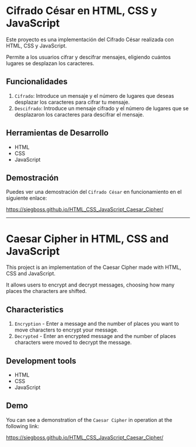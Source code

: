 # Cifrado César en HTML, CSS y JavaScript

Este proyecto es una implementación del Cifrado César realizada con HTML, CSS y JavaScript. 

Permite a los usuarios cifrar y descifrar mensajes, eligiendo cuántos lugares se desplazan los caracteres.

## Funcionalidades

1. `Cifrado`: Introduce un mensaje y el número de lugares que deseas desplazar los caracteres para cifrar tu mensaje.
2. `Descifrado`: Introduce un mensaje cifrado y el número de lugares que se desplazaron los caracteres para descifrar el mensaje.

## Herramientas de Desarrollo

- HTML
- CSS
- JavaScript

## Demostración

Puedes ver una demostración del `Cifrado César` en funcionamiento en el siguiente enlace: 

https://siegboss.github.io/HTML_CSS_JavaScript_Caesar_Cipher/

------------------------------

# Caesar Cipher in HTML, CSS and JavaScript

This project is an implementation of the Caesar Cipher made with HTML, CSS and JavaScript.

It allows users to encrypt and decrypt messages, choosing how many places the characters are shifted.

## Characteristics

1. `Encryption` - Enter a message and the number of places you want to move characters to encrypt your message.
2. `Decrypted` - Enter an encrypted message and the number of places characters were moved to decrypt the message.

## Development tools

- HTML
- CSS
- JavaScript

## Demo

You can see a demonstration of the `Caesar Cipher` in operation at the following link:

https://siegboss.github.io/HTML_CSS_JavaScript_Caesar_Cipher/
